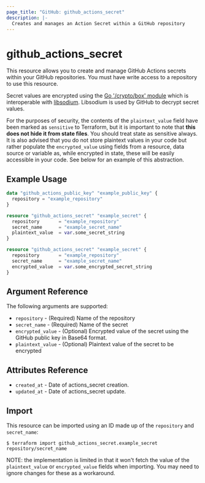 ```yaml
---
page_title: "GitHub: github_actions_secret"
description: |-
  Creates and manages an Action Secret within a GitHub repository
---
```


# github_actions_secret

This resource allows you to create and manage GitHub Actions secrets within your GitHub repositories. You must have write access to a repository to use this resource.

Secret values are encrypted using the [Go '/crypto/box' module](https://godoc.org/golang.org/x/crypto/nacl/box) which is interoperable with [libsodium](https://libsodium.gitbook.io/doc/). Libsodium is used by GitHub to decrypt secret values.

For the purposes of security, the contents of the `plaintext_value` field have been marked as `sensitive` to Terraform, but it is important to note that **this does not hide it from state files**. You should treat state as sensitive always. It is also advised that you do not store plaintext values in your code but rather populate the `encrypted_value` using fields from a resource, data source or variable as, while encrypted in state, these will be easily accessible in your code. See below for an example of this abstraction.

## Example Usage

```terraform
data "github_actions_public_key" "example_public_key" {
  repository = "example_repository"
}

resource "github_actions_secret" "example_secret" {
  repository       = "example_repository"
  secret_name      = "example_secret_name"
  plaintext_value  = var.some_secret_string
}

resource "github_actions_secret" "example_secret" {
  repository       = "example_repository"
  secret_name      = "example_secret_name"
  encrypted_value  = var.some_encrypted_secret_string
}
```

## Argument Reference

The following arguments are supported:

* `repository` - (Required) Name of the repository
* `secret_name` - (Required) Name of the secret
* `encrypted_value` - (Optional) Encrypted value of the secret using the GitHub public key in Base64 format.
* `plaintext_value` - (Optional) Plaintext value of the secret to be encrypted

## Attributes Reference

* `created_at` - Date of actions_secret creation.
* `updated_at` - Date of actions_secret update.

## Import

This resource can be imported using an ID made up of the `repository` and `secret_name`:

```
$ terraform import github_actions_secret.example_secret repository/secret_name
```

NOTE: the implementation is limited in that it won't fetch the value of the `plaintext_value` or `encrypted_value` fields when importing. You may need to ignore changes for these as a workaround.
